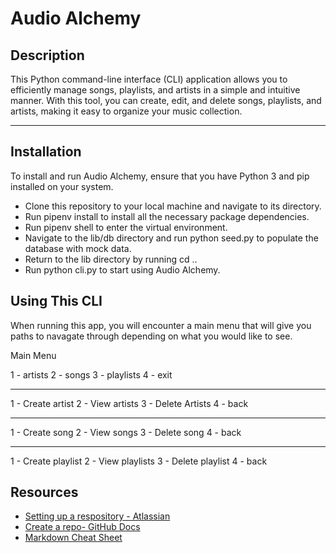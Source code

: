 # Audio Alchemy

## Description

This Python command-line interface (CLI) application allows you to efficiently manage songs, playlists, and artists in a simple and intuitive manner. With this tool, you can create, edit, and delete songs, playlists, and artists, making it easy to organize your music collection.

***

## Installation

To install and run Audio Alchemy, ensure that you have Python 3 and pip installed on your system.

* Clone this repository to your local machine and navigate to its directory.
* Run pipenv install to install all the necessary package dependencies.
* Run pipenv shell to enter the virtual environment.
* Navigate to the lib/db directory and run python seed.py to populate the database with mock data.
* Return to the lib directory by running cd ..
* Run python cli.py to start using Audio Alchemy.

## Using This CLI

When running this app, you will encounter a main menu that will give you paths to navagate through depending on what you would like to see.

Main Menu 

1 - artists
2 - songs
3 - playlists
4 - exit

***

1 - Create artist
2 - View artists
3 - Delete Artists
4 - back

***

1 - Create song
2 - View songs
3 - Delete song
4 - back

***

1 - Create playlist
2 - View playlists
3 - Delete playlist
4 - back

## Resources

- [Setting up a respository - Atlassian](https://www.atlassian.com/git/tutorials/setting-up-a-repository)
- [Create a repo- GitHub Docs](https://docs.github.com/en/get-started/quickstart/create-a-repo)
- [Markdown Cheat Sheet](https://www.markdownguide.org/cheat-sheet/)
